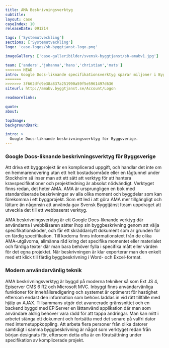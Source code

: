 ```yaml
---
title: AMA Beskrivningsverktyg
subtitle:
layout: case
caseIndex: 10
releaseDate: 091214

tags: ['Systemutveckling']
sections: ['Systemutveckling']
logo: 'case-logos/sb-byggtjanst-logo.png'

imageGallery: ['case-galleribilder/svensk-byggtjanst/sb-amabv1.jpg']

team: ['anders','johanna','hans','christian','mats']
<<<<<<< HEAD
intro: Google Docs-liknande specifikationsverktyg sparar miljoner i Byggsverige.
=======
>>>>>>> 3f662dfc9e38a837a251990a59f5e5961497d636
siteurl: http://amabv.byggtjanst.se/Account/Logon

readmorelinks:

quote:
about:

topImage:
backgroundDark:

intro: >
  Google Docs-liknande beskrivningsverktyg för Byggsverige.
---
```


### Google Docs-liknande beskrivningsverktyg för Byggsverige
Att driva ett byggprojekt är en komplicerad uppgift, och handlar det inte om en hemmarenovering utan ett helt bostadsområde eller en tågtunnel under Stockholm så inser man att ett sätt att verktyg för att hantera kravspecifikationer och projektledning är absolut nödvändigt. Verktyget finns redan, det heter AMA. AMA är ursprungligen en bok med standardiserade beskrivningar av alla olika moment och byggdelar som kan förekomma i ett byggprojekt. Som ett led i att göra AMA mer tillgängligt och lättare än någonsin att använda gav Svensk Byggtjänst Iteam uppdraget att utveckla det till ett webbaserat verktyg.

AMA beskrivningsverktyg är ett Google Docs-liknande verktyg där användarna i webbläsaren sätter ihop sin byggbeskrivning genom att välja specifikationskoder, och får ett skräddarsytt dokument som är grunden för en färdig specifikation. Till koderna finns informationstext från de olika AMA-utgåvorna, allmänna råd kring det specifika momentet eller materialet och färdiga texter där man bara behöver fylla i specifika mått eller värden för det egna projektet. När beskrivningen är klar exporterar man den enkelt med ett klick till färdig byggbeskrivning i Word- och Excel-format.

### Modern användarvänlig teknik
AMA beskrivningsverktyg är byggd på moderna tekniker så som Ext JS 4, Episerver CMS 6 R2 och Microsoft MVC. Inbyggt finns användarvänliga funktioner för innehållsredigering och systemet är optimerat för hastighet eftersom endast den information som behövs laddas in vid rätt tillfälle med hjälp av AJAX. Tillsammans utgör det avancerade gränssnittet och en backend byggd med EPiServer en lättanvänd applikation där man som användare aldrig behöver vara rädd för att tappa ändringar. Man kan mitt i arbetet stänga ett dokument och fortsätta med det senare på valfri dator med internetuppkoppling. Att arbeta flera personer från olika datorer samtidigt i samma byggbeskrivning är något som verktyget redan från början designats för, eftersom detta ofta är en förutsättning under specifikation av komplicerade projekt.